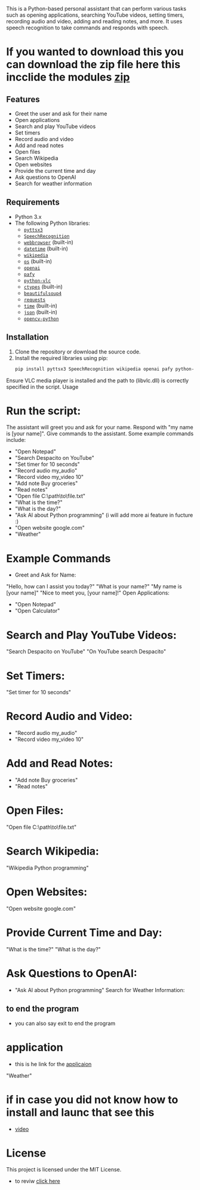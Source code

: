 This is a Python-based personal assistant that can perform various tasks such as opening applications, searching YouTube videos, setting timers, recording audio and video, adding and reading notes, and more. It uses speech recognition to take commands and responds with speech.
# If you wanted to download this you can download the zip file here this incclide the modules [zip](https://drive.google.com/file/d/1MdArWlmeX5yR7bwpu6hTCLeMsQx6bdPR/view?usp=sharing)

## Features

- Greet the user and ask for their name
- Open applications
- Search and play YouTube videos
- Set timers
- Record audio and video
- Add and read notes
- Open files
- Search Wikipedia
- Open websites
- Provide the current time and day
- Ask questions to OpenAI
- Search for weather information

## Requirements

- Python 3.x
- The following Python libraries:
  - [`pyttsx3`](https://pypi.org/project/pyttsx3/)
  - [`SpeechRecognition`](https://pypi.org/project/SpeechRecognition/)
  - [`webbrowser`](https://docs.python.org/3/library/webbrowser.html) (built-in)
  - [`datetime`](https://docs.python.org/3/library/datetime.html) (built-in)
  - [`wikipedia`](https://pypi.org/project/wikipedia/)
  - [`os`](https://docs.python.org/3/library/os.html) (built-in)
  - [`openai`](https://pypi.org/project/openai/)
  - [`pafy`](https://pypi.org/project/pafy/)
  - [`python-vlc`](https://pypi.org/project/python-vlc/)
  - [`ctypes`](https://docs.python.org/3/library/ctypes.html) (built-in)
  - [`beautifulsoup4`](https://pypi.org/project/beautifulsoup4/)
  - [`requests`](https://pypi.org/project/requests/)
  - [`time`](https://docs.python.org/3/library/time.html) (built-in)
  - [`json`](https://docs.python.org/3/library/json.html) (built-in)
  - [`opencv-python`](https://pypi.org/project/opencv-python/)

## Installation

1. Clone the repository or download the source code.
2. Install the required libraries using pip:
   ```sh
   pip install pyttsx3 SpeechRecognition wikipedia openai pafy python-vlc beautifulsoup4 requests opencv-python
Ensure VLC media player is installed and the path to (libvlc.dll) is correctly specified in the script.
Usage
# Run the script:
The assistant will greet you and ask for your name. Respond with "my name is [your name]".
Give commands to the assistant. Some example commands include:
- "Open Notepad"
- "Search Despacito on YouTube"
- "Set timer for 10 seconds"
- "Record audio my_audio"
- "Record video my_video 10"
- "Add note Buy groceries"
- "Read notes"
- "Open file C:\path\to\file.txt"
- "What is the time?"
- "What is the day?"
- "Ask AI about Python programming" (i will add more ai feature in fucture :)
- "Open website google.com"
- "Weather"
# Example Commands
- Greet and Ask for Name:

"Hello, how can I assist you today?"
"What is your name?"
"My name is [your name]"
"Nice to meet you, [your name]!"
Open Applications:

- "Open Notepad"
- "Open Calculator"
# Search and Play YouTube Videos:

"Search Despacito on YouTube"
"On YouTube search Despacito"
# Set Timers:

"Set timer for 10 seconds"
# Record Audio and Video:

- "Record audio my_audio"
- "Record video my_video 10"
# Add and Read Notes:

- "Add note Buy groceries"
- "Read notes"
# Open Files:

"Open file C:\path\to\file.txt"
# Search Wikipedia:

"Wikipedia Python programming"
# Open Websites:

"Open website google.com"
# Provide Current Time and Day:

"What is the time?"
"What is the day?"
# Ask Questions to OpenAI:

- "Ask AI about Python programming"
Search for Weather Information:
## to end the program 
- you can also say exit to end the program
# application 
- this is he link for the [applicaion ](https://github.com/Sk16er/Basic_Voicecommand_tool.py/blob/main/main.exe)

"Weather"
# if in case you did not know how to install and launc that see this
- [video](https://www.awesomescreenshot.com/video/36137469?key=03ca5e36b559fbbbc1749c29fa226926)
# License
This project is licensed under the MIT License.
- to reviw [click here](https://github.com/Sk16er/Basic_Voicecommand_tool.py/blob/main/LICENSE)
